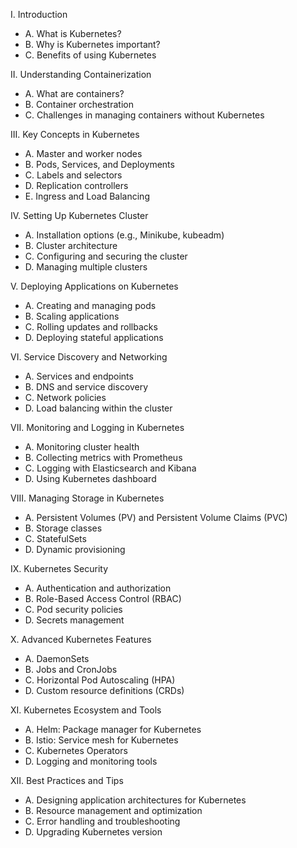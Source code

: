 I. Introduction
- A. What is Kubernetes?
- B. Why is Kubernetes important?
- C. Benefits of using Kubernetes

II. Understanding Containerization
- A. What are containers?
- B. Container orchestration
- C. Challenges in managing containers without Kubernetes

III. Key Concepts in Kubernetes
- A. Master and worker nodes
- B. Pods, Services, and Deployments
- C. Labels and selectors
- D. Replication controllers
- E. Ingress and Load Balancing

IV. Setting Up Kubernetes Cluster
- A. Installation options (e.g., Minikube, kubeadm)
- B. Cluster architecture
- C. Configuring and securing the cluster
- D. Managing multiple clusters

V. Deploying Applications on Kubernetes
- A. Creating and managing pods
- B. Scaling applications
- C. Rolling updates and rollbacks
- D. Deploying stateful applications

VI. Service Discovery and Networking
- A. Services and endpoints
- B. DNS and service discovery
- C. Network policies
- D. Load balancing within the cluster

VII. Monitoring and Logging in Kubernetes
- A. Monitoring cluster health
- B. Collecting metrics with Prometheus
- C. Logging with Elasticsearch and Kibana
- D. Using Kubernetes dashboard

VIII. Managing Storage in Kubernetes
- A. Persistent Volumes (PV) and Persistent Volume Claims (PVC)
- B. Storage classes
- C. StatefulSets
- D. Dynamic provisioning

IX. Kubernetes Security
- A. Authentication and authorization
- B. Role-Based Access Control (RBAC)
- C. Pod security policies
- D. Secrets management

X. Advanced Kubernetes Features
- A. DaemonSets
- B. Jobs and CronJobs
- C. Horizontal Pod Autoscaling (HPA)
- D. Custom resource definitions (CRDs)

XI. Kubernetes Ecosystem and Tools
- A. Helm: Package manager for Kubernetes
- B. Istio: Service mesh for Kubernetes
- C. Kubernetes Operators
- D. Logging and monitoring tools

XII. Best Practices and Tips
- A. Designing application architectures for Kubernetes
- B. Resource management and optimization
- C. Error handling and troubleshooting
- D. Upgrading Kubernetes version